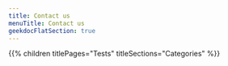 ```yaml
---
title: Contact us
menuTitle: Contact us 
geekdocFlatSection: true
---
```


{{% children titlePages="Tests" titleSections="Categories" %}}